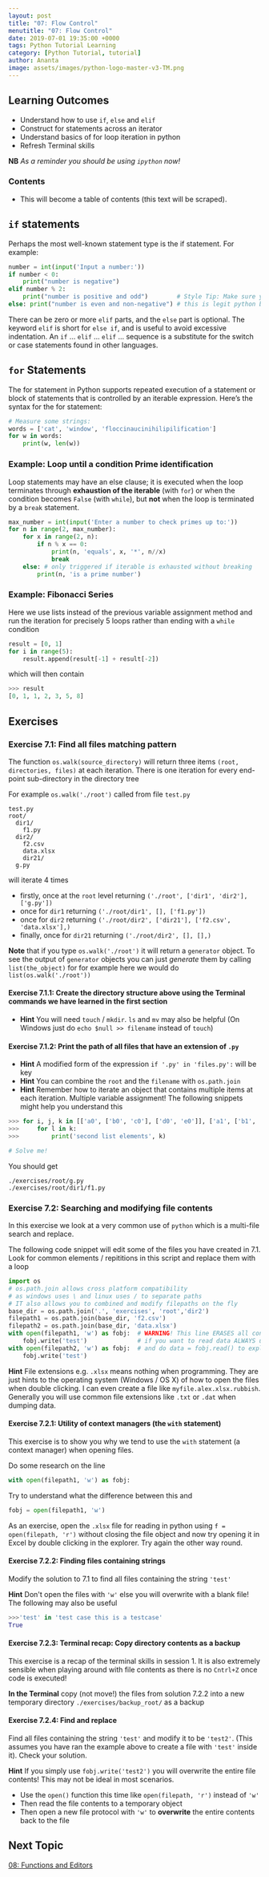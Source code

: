 ```yaml
---
layout: post
title: "07: Flow Control"
menutitle: "07: Flow Control"
date: 2019-07-01 19:35:00 +0000
tags: Python Tutorial Learning
category: [Python Tutorial, tutorial]
author: Ananta
image: assets/images/python-logo-master-v3-TM.png
---
```


## Learning Outcomes

- Understand how to use `if`, `else` and `elif`
- Construct for statements across an iterator
- Understand basics of for loop iteration in python
- Refresh Terminal skills

**NB** *As a reminder you should be using `ipython` now!*

### Contents

- This will become a table of contents (this text will be scraped).

## `if` statements

Perhaps the most well-known statement type is the if statement. For example:

```python
number = int(input('Input a number:'))
if number < 0:
    print("number is negative")
elif number % 2:
    print("number is positive and odd")        # Style Tip: Make sure you indent
else: print("number is even and non-negative") # this is legit python but it's UGLY - don't do this
```

There can be zero or more `elif` parts, and the `else` part is optional. The keyword `elif` is short for `else if`, and is useful to avoid excessive indentation. An `if` ... `elif` ... `elif` ... sequence is a substitute for the switch or case statements found in other languages.

## `for` Statements

The for statement in Python supports repeated execution of a statement or block of statements that is controlled by an iterable expression. Here’s the syntax for the for statement:

```python
# Measure some strings:
words = ['cat', 'window', 'floccinaucinihilipilification']
for w in words:
    print(w, len(w))
```

### Example: Loop until a condition Prime identification

Loop statements may have an else clause; it is executed when the loop terminates through **exhaustion of the iterable** (with `for`) or when the condition becomes `False` (with `while`), but **not** when the loop is terminated by a `break` statement.

```python
max_number = int(input('Enter a number to check primes up to:'))
for n in range(2, max_number):
    for x in range(2, n):
        if n % x == 0:
            print(n, 'equals', x, '*', n//x)
            break
    else: # only triggered if iterable is exhausted without breaking
        print(n, 'is a prime number')
```

### Example: Fibonacci Series

Here we use lists instead of the previous variable assignment method and run the iteration for precisely 5 loops rather than ending with a `while` condition

```python
result = [0, 1]
for i in range(5):
    result.append(result[-1] + result[-2])
```

which will then contain

```python
>>> result
[0, 1, 1, 2, 3, 5, 8]
```

## Exercises

### Exercise 7.1: Find all files matching pattern

The function `os.walk(source_directory)` will return three items `(root, directories, files)` at each iteration. There is one iteration for every end-point sub-directory in the directory tree

For example `os.walk('./root')` called from file `test.py`

```output
test.py
root/
  dir1/
    f1.py
  dir2/
    f2.csv
    data.xlsx
    dir21/
  g.py
```

will iterate 4 times

- firstly, once at the `root` level returning `('./root', ['dir1', 'dir2'], ['g.py'])`
- once for `dir1` returning `('./root/dir1', [], ['f1.py'])`
- once for `dir2` returning `('./root/dir2', ['dir21'], ['f2.csv', 'data.xlsx'],)`
- finally, once for `dir21` returning `('./root/dir2', [], [],)`

**Note** that if you type `os.walk('./root')` it will return a `generator` object. To see the output of `generator` objects
you can just *generate* them by calling `list(the_object)` for for example here we would do `list(os.walk('./root'))`

#### Exercise 7.1.1: Create the directory structure above using the Terminal commands we have learned in the first section

- **Hint** You will need `touch` / `mkdir`. `ls` and `mv` may also be helpful (On Windows just do `echo $null >> filename` instead of `touch`)

#### Exercise 7.1.2: Print the path of all files that have an extension of `.py`

- **Hint** A modified form of the expression `if '.py' in 'files.py':` will be key
- **Hint** You can combine the `root` and the `filename` with `os.path.join`
- **Hint** Remember how to iterate an object that contains multiple items at each iteration. Multiple variable assignment! The following snippets might help you understand this

 ```python
 >>> for i, j, k in [['a0', ['b0', 'c0'], ['d0', 'e0']], ['a1', ['b1', 'c1'], ['d1', 'e1']]]:
 >>>     for l in k:
 >>>         print('second list elements', k)
 ```

```python
# Solve me!
```

You should get

```output
./exercises/root/g.py
./exercises/root/dir1/f1.py
```

### Exercise 7.2: Searching and modifying file contents

In this exercise we look at a very common use of `python` which is a multi-file search and replace.

The following code snippet will edit some of the files you have created in 7.1. Look for common elements / repititions in this script and replace them with a loop

```python
import os
# os.path.join allows cross platform compatibility
# as windows uses \ and linux uses / to separate paths
# IT also allows you to combined and modify filepaths on the fly
base_dir = os.path.join('.', 'exercises', 'root','dir2')
filepath1 = os.path.join(base_dir, 'f2.csv')
filepath2 = os.path.join(base_dir, 'data.xlsx')
with open(filepath1, 'w') as fobj:  # WARNING! This line ERASES all contents in filepath1!
    fobj.write('test')              # if you want to read data ALWAYS use 'r'
with open(filepath2, 'w') as fobj:  # and do data = fobj.read() to explore the contents!
    fobj.write('test')
```

**Hint** File extensions e.g. `.xlsx` means nothing when programming. They are just hints to the operating system (Windows / OS X) of how to open the files when double clicking. I can even create a file like `myfile.alex.xlsx.rubbish`. Generally you will use common file extensions like `.txt` or `.dat` when dumping data.

#### Exercise 7.2.1: Utility of context managers (the `with` statement)

This exercise is to show you why we tend to use the `with` statement (a context manager) when opening files.

Do some research on the line

```python
with open(filepath1, 'w') as fobj:
```

Try to understand what the difference between this and

```python
fobj = open(filepath1, 'w')
```

As an exercise, open the `.xlsx` file for reading in python using `f = open(filepath, 'r')` without closing the file object and now try opening it in Excel by double clicking in the explorer. Try again the other way round.

#### Exercise 7.2.2: Finding files containing strings

Modify the solution to 7.1 to find all files containing the string `'test'`

**Hint** Don't open the files with `'w'` else you will overwrite with a blank file! The following may also be useful

```python
>>>'test' in 'test case this is a testcase'
True
```

#### Exercise 7.2.3: Terminal recap: Copy directory contents as a backup

This exercise is a recap of the terminal skills in session 1. It is also extremely sensible when playing around with file contents as there is no `Cntrl+Z` once code is executed!

**In the Terminal** copy (not move!) the files from solution 7.2.2 into a new temporary directory `./exercises/backup_root/` as a backup

#### Exercise 7.2.4: Find and replace

Find all files containing the string `'test'` and modify it to be `'test2'`. (This assumes you have ran the example above to create a file with `'test'` inside it). Check your solution.

**Hint** If you simply use `fobj.write('test2')` you will overwrite the entire file contents! This may not be ideal in most scenarios.

- Use the `open()` function this time like `open(filepath, 'r')` instead of `'w'`
- Then read the file contents to a temporary object
- Then open a new file protocol with `'w'` to **overwrite** the entire contents back to the file

## Next Topic

<!-- Wait until next week for "08: Functions and Editors" -->

[08: Functions and Editors](https://gowoogle.com/08-functions-and-editors/)

